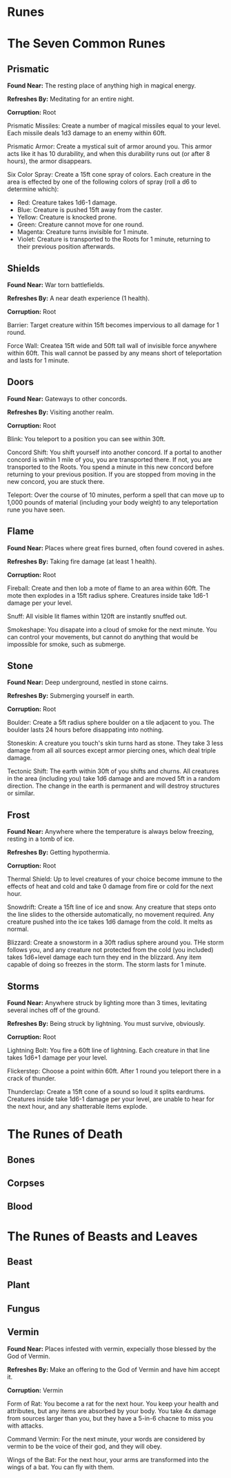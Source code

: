 # Runes

# The Seven Common Runes

## Prismatic

**Found Near:** The resting place of anything high in magical energy.

**Refreshes By:** Meditating for an entire night.

**Corruption:** Root

Prismatic Missiles: Create a number of magical missiles equal to your level. Each missile deals 1d3 damage to an enemy within 60ft.

Prismatic Armor: Create a mystical suit of armor around you. This armor acts like it has 10 durability, and when this durability runs out (or after 8 hours), the armor disappears.

Six Color Spray: Create a 15ft cone spray of colors. Each creature in the area is effected by one of the following colors of spray (roll a d6 to determine which):

- Red: Creature takes 1d6-1 damage.
- Blue: Creature is pushed 15ft away from the caster.
- Yellow: Creature is knocked prone.
- Green: Creature cannot move for one round.
- Magenta: Creature turns invisible for 1 minute.
- Violet: Creature is transported to the Roots for 1 minute, returning to their previous position afterwards.

## Shields

**Found Near:** War torn battlefields.

**Refreshes By:** A near death experience (1 health).

**Corruption:** Root

Barrier: Target creature within 15ft becomes impervious to all damage for 1 round.

Force Wall: Createa 15ft wide and 50ft tall wall of invisible force anywhere within 60ft. This wall cannot be passed by any means short of teleportation and lasts for 1 minute.

## Doors

**Found Near:** Gateways to other concords.

**Refreshes By:** Visiting another realm.

**Corruption:** Root

Blink: You teleport to a position you can see within 30ft.

Concord Shift: You shift yourself into another concord. If a portal to another concord is within 1 mile of you, you are transported there. If not, you are transported to the Roots. You spend a minute in this new concord before returning to your previous position. If you are stopped from moving in the new concord, you are stuck there.

Teleport: Over the course of 10 minutes, perform a spell that can move up to 1,000 pounds of material (including your body weight) to any teleportation rune you have seen.

## Flame

**Found Near:** Places where great fires burned, often found covered in ashes.

**Refreshes By:** Taking fire damage (at least 1 health).

**Corruption:** Root

Fireball: Create and then lob a mote of flame to an area within 60ft. The mote then explodes in a 15ft radius sphere. Creatures inside take 1d6-1 damage per your level.

Snuff: All visible lit flames within 120ft are instantly snuffed out. 

Smokeshape: You disapate into a cloud of smoke for the next minute. You can control your movements, but cannot do anything that would be impossible for smoke, such as submerge.

## Stone

**Found Near:** Deep underground, nestled in stone cairns.

**Refreshes By:** Submerging yourself in earth.

**Corruption:** Root

Boulder: Create a 5ft radius sphere boulder on a tile adjacent to you. The boulder lasts 24 hours before disappating into nothing.

Stoneskin: A creature you touch's skin turns hard as stone. They take 3 less damage from all all sources except armor piercing ones, which deal triple damage.

Tectonic Shift: The earth within 30ft of you shifts and churns. All creatures in the area (including you) take 1d6 damage and are moved 5ft in a random direction. The change in the earth is permanent and will destroy structures or similar.

## Frost

**Found Near:** Anywhere where the temperature is always below freezing, resting in a tomb of ice.

**Refreshes By:** Getting hypothermia.

**Corruption:** Root

Thermal Shield: Up to level creatures of your choice become immune to the effects of heat and cold and take 0 damage from fire or cold for the next hour.

Snowdrift: Create a 15ft line of ice and snow. Any creature that steps onto the line slides to the otherside automatically, no movement required. Any creature pushed into the ice takes 1d6 damage from the cold. It melts as normal.

Blizzard: Create a snowstorm in a 30ft radius sphere around you. THe storm follows you, and any creature not protected from the cold (you included) takes 1d6+level damage each turn they end in the blizzard. Any item capable of doing so freezes in the storm. The storm lasts for 1 minute.

## Storms

**Found Near:** Anywhere struck by lighting more than 3 times, levitating several inches off of the ground.

**Refreshes By:** Being struck by lightning. You must survive, obviously.

**Corruption:** Root

Lightning Bolt: You fire a 60ft line of lightning. Each creature in that line takes 1d6+1 damage per your level.

Flickerstep: Choose a point within 60ft. After 1 round you teleport there in a crack of thunder.

Thunderclap: Create a 15ft cone of a sound so loud it splits eardrums. Creatures inside take 1d6-1 damage per your level, are unable to hear for the next hour, and any shatterable items explode.

# The Runes of Death

## Bones

## Corpses

## Blood

# The Runes of Beasts and Leaves

## Beast

## Plant

## Fungus

## Vermin

**Found Near:** Places infested with vermin, expecially those blessed by the God of Vermin.

**Refreshes By:** Make an offering to the God of Vermin and have him accept it.

**Corruption:** Vermin

Form of Rat: You become a rat for the next hour. You keep your health and attributes, but any items are absorbed by your body. You take 4x damage from sources larger than you, but they have a 5-in-6 chacne to miss you with attacks.

Command Vermin: For the next minute, your words are considered by vermin to be the voice of their god, and they will obey.

Wings of the Bat: For the next hour, your arms are transformed into the wings of a bat. You can fly with them.

